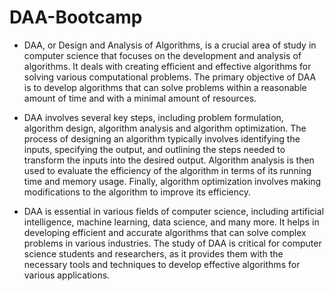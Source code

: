# DAA-Bootcamp

*  DAA, or Design and Analysis of Algorithms, is a crucial area of study in computer science
that focuses on the development and analysis of algorithms. It deals with creating efficient and effective algorithms for solving various computational problems. The primary objective of DAA is to develop algorithms that can solve problems within a reasonable amount of time and with a minimal amount of resources.

*   DAA involves several key steps, including problem formulation, algorithm design, algorithm
analysis and algorithm optimization. The process of designing an algorithm typically involves identifying the inputs, specifying the output, and outlining the steps needed to transform the inputs into the desired output. Algorithm analysis is then used to evaluate the efficiency of the algorithm in terms of its running time and memory usage. Finally, algorithm optimization involves making modifications to the algorithm to improve its efficiency.

*    DAA is essential in various fields of computer science, including artificial intelligence, machine learning, data science, and many more. It helps in developing efficient and accurate algorithms that can solve complex problems in various industries. The study of DAA is critical for computer science students and researchers, as it provides them with the necessary tools and techniques to develop effective algorithms for various applications.